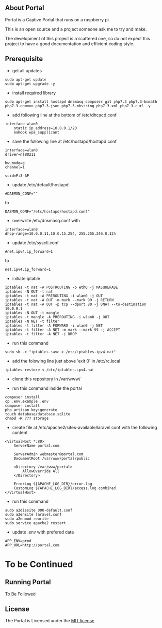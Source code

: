 ## About Portal

Portal is a Captive Portal that runs on a raspberry pi.

This is an open source and a project someone ask me to try and make.

The development of this project is a scattered one, so do not expect this project to have a good documentation and efficient coding style.

## Prerequisite

- get all updates
```
sudo apt-get update
sudo apt-get upgrade -y
```
- install required library
```
sudo apt-get install hostapd dnsmasq composer git php7.3 php7.3-bcmath php7.3-common php7.3-json php7.3-mbstring php7.3-xml php7.3-curl -y
```
- add following line at the bottom of  /etc/dhcpcd.conf
```
interface wlan0
    static ip_address=10.0.0.1/20
    nohook wpa_supplicant
```

- save the following line at /etc/hostapd/hostapd.conf
```
interface=wlan0
driver=nl80211

hw_mode=g
channel=1

ssid=Pi3-AP
```

- update /etc/default/hostapd
```
#DAEMON_CONF=""
```
to
```
DAEMON_CONF="/etc/hostapd/hostapd.conf"
```

- overwrite /etc/dnsmasq.conf with
```
interface=wlan0
dhcp-range=10.0.0.11,10.0.15.254, 255.255.240.0,12h
```

- update /etc/sysctl.conf
```
#net.ipv4.ip_forward=1
```
to
```
net.ipv4.ip_forward=1
```

- initiate iptable
```
iptables -t nat -A POSTROUTING -o eth0 -j MASQUERADE
iptables -N OUT -t nat
iptables -t nat -A PREROUTING -i wlan0 -j OUT
iptables -t nat -A OUT -m mark --mark 99 -j RETURN
iptables -t nat -A OUT -p tcp --dport 80 -j DNAT --to-destination 10.0.0.1
iptables -N OUT -t mangle
iptables -t mangle -A PREROUTING -i wlan0 -j OUT
iptables -N NET -t filter
iptables -t filter -A FORWARD -i wlan0 -j NET
iptables -t filter -A NET -m mark --mark 99 -j ACCEPT
iptables -t filter -A NET -j DROP
```

- run this command
```
sudo sh -c "iptables-save > /etc/iptables.ipv4.nat"
```

- add the folowing line just above 'exit 0' in /etc/rc.local
```
iptables-restore < /etc/iptables.ipv4.nat
```

- clone this repository in /var/www/

- run this command inside the portal
```
composer install
cp .env.example .env
composer install
php artisan key:generate
touch database/database.sqlite
chmod -R 777 storage
```

- create file at /etc/apache2/sites-available/laravel.conf with the following content
```
<VirtualHost *:80>
    ServerName portal.com

    ServerAdmin webmaster@portal.com
    DocumentRoot /var/www/portal/public

    <Directory /var/www/portal>
        AllowOverride All
    </Directory>

    ErrorLog ${APACHE_LOG_DIR}/error.log
    CustomLog ${APACHE_LOG_DIR}/access.log combined
</VirtualHost>
```

- run this command
```
sudo a2dissite 000-default.conf
sudo a2ensite laravel.conf
sudo a2enmod rewrite
sudo service apache2 restart
```

- update .env with prefered data
```
APP_ENV=prod
APP_URL=http://portal.com
```

# To be Continued

## Running Portal
To Be Followed

## License

The Portal is Licensed under the [MIT license](https://opensource.org/licenses/MIT).
